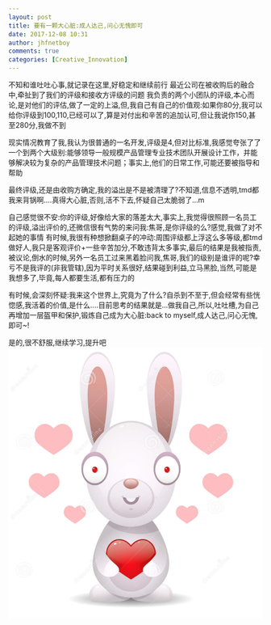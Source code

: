 ```yaml
---
layout: post
title: 要有一颗大心脏:成人达己,问心无愧即可
date: 2017-12-08 10:31
author: jhfnetboy
comments: true
categories: [Creative_Innovation]
---
```

不知和谁吐吐心事,就记录在这里,好稳定和继续前行
最近公司在被收购后的融合中,牵扯到了我们的评级和接收方评级的问题
我负责的两个小团队的评级,本心而论,是对他们的评估,做了一定的上溢,但,我自己有自己的价值观:如果你80分,我可以给你评级到100,110,已经可以了,算是对付出和辛苦的追加认可,但让我说你150,甚至280分,我做不到

现实情况教育了我,我认为很普通的一名开发,评级是4,但对比标准,我感觉夸张了了一个到两个大级别:能够领导一般规模产品管理专业技术团队开展设计工作，并能够解决较为复杂的产品管理技术问题；事实上,他们的日常工作,可能还要被指导和帮助

最终评级,还是由收购方确定,我的溢出是不是被清理了?不知道,信息不透明,tmd都我来背锅啊....真得大心脏,否则,活不下去,怀疑自己太脆弱了...m

自己感觉很不安:你的评级,好像给大家的落差太大,事实上,我觉得很照顾一名员工的评级,溢出评价的,还微信很有气势的来问我:焦哥,是你评级的么?感觉,我做了对不起她的事情
有时候,我很有种想掀翻桌子的冲动:周围评级都上浮这么多等级,都tmd做好人,我只是客观评价+一些辛苦加分,不敢违背太多事实,最后的结果是我被指责,被议论,倒水的时候,另外一名员工过来黑着脸问我,焦哥,我们的级别是谁评的呢?幸亏不是我评的(非我管辖),因为平时关系很好,结果碰到利益,立马黑脸,当然,可能是我想多了,毕竟,每人都要生活,都有压力的

有时候,会深刻怀疑:我来这个世界上,究竟为了什么?自杀到不至于,但会经常有些恍惚感,我活着的价值,是什么....目前思考的结果就是...做我自己,所以,吐吐槽,为自己再增加一层盔甲和保护,锻炼自己成为大心脏:back to myself,成人达己,问心无愧,即可~!

是的,很不舒服,继续学习,提升吧
![big-heart](../assets/heart-jhf.png)
